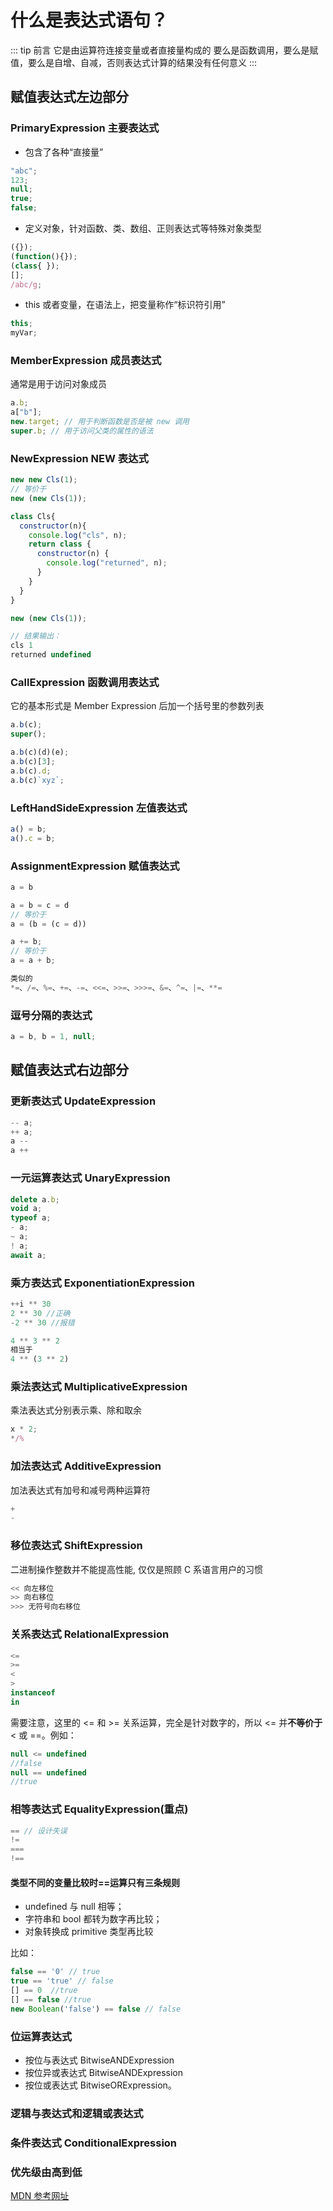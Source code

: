 # 什么是表达式语句？

::: tip 前言
它是由运算符连接变量或者直接量构成的
要么是函数调用，要么是赋值，要么是自增、自减，否则表达式计算的结果没有任何意义
:::

## 赋值表达式左边部分

### PrimaryExpression 主要表达式

* 包含了各种“直接量”

```js
"abc";
123;
null;
true;
false;
```

* 定义对象，针对函数、类、数组、正则表达式等特殊对象类型

```js
({});
(function(){});
(class{ });
[];
/abc/g;
```

* this 或者变量，在语法上，把变量称作“标识符引用”

```js
this;
myVar;
```

### MemberExpression 成员表达式

通常是用于访问对象成员

```js
a.b;
a["b"];
new.target; // 用于判断函数是否是被 new 调用
super.b; // 用于访问父类的属性的语法
```

### NewExpression NEW 表达式

```js
new new Cls(1);
// 等价于
new (new Cls(1));
```

```js
class Cls{
  constructor(n){
    console.log("cls", n);
    return class {
      constructor(n) {
        console.log("returned", n);
      }
    }
  }
}

new (new Cls(1));
```

```js
// 结果输出：
cls 1
returned undefined
```

### CallExpression 函数调用表达式

它的基本形式是 Member Expression 后加一个括号里的参数列表

```js
a.b(c);
super();
```

```js
a.b(c)(d)(e);
a.b(c)[3];
a.b(c).d;
a.b(c)`xyz`;
```

### LeftHandSideExpression 左值表达式

```js
a() = b;
a().c = b;
```

### AssignmentExpression 赋值表达式

```js
a = b

a = b = c = d
// 等价于
a = (b = (c = d))
```

```js
a += b;
// 等价于
a = a + b;

类似的
*=、/=、%=、+=、-=、<<=、>>=、>>>=、&=、^=、|=、**=
```

### 逗号分隔的表达式

```js
a = b, b = 1, null;
```

## 赋值表达式右边部分

### 更新表达式 UpdateExpression

```js
-- a;
++ a;
a --
a ++
```

### 一元运算表达式 UnaryExpression

```js
delete a.b;
void a;
typeof a;
- a;
~ a;
! a;
await a;
```

### 乘方表达式 ExponentiationExpression

```js
++i ** 30
2 ** 30 //正确
-2 ** 30 //报错

4 ** 3 ** 2
相当于
4 ** (3 ** 2)
```

### 乘法表达式 MultiplicativeExpression

乘法表达式分别表示乘、除和取余

```js
x * 2;
*/%
```

### 加法表达式 AdditiveExpression

加法表达式有加号和减号两种运算符

```js
+
-
```

### 移位表达式 ShiftExpression

二进制操作整数并不能提高性能, 仅仅是照顾 C 系语言用户的习惯

```js
<< 向左移位
>> 向右移位
>>> 无符号向右移位
```

### 关系表达式 RelationalExpression

```js
<=
>=
<
>
instanceof
in
```

需要注意，这里的 <= 和 >= 关系运算，完全是针对数字的，所以 <= 并**不等价于** < 或 ==。例如：

```js
null <= undefined
//false
null == undefined
//true
```

### 相等表达式 EqualityExpression(重点)

```js
== // 设计失误
!=
===
!==
```

#### 类型不同的变量比较时==运算只有三条规则

* undefined 与 null 相等；
* 字符串和 bool 都转为数字再比较；
* 对象转换成 primitive 类型再比较

比如：

```js
false == '0' // true
true == 'true' // false
[] == 0  //true 
[] == false //true
new Boolean('false') == false // false
```

### 位运算表达式

* 按位与表达式 BitwiseANDExpression
* 按位异或表达式 BitwiseANDExpression
* 按位或表达式 BitwiseORExpression。

### 逻辑与表达式和逻辑或表达式

### 条件表达式 ConditionalExpression

### 优先级由高到低

[MDN 参考网址](https://developer.mozilla.org/zh-CN/docs/Web/JavaScript/Reference/Operators/Operator_Precedence)